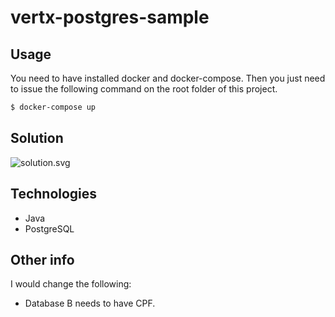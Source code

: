# vertx-postgres-sample

## Usage
You need to have installed docker and docker-compose.
Then you just need to issue the following command on the root folder of this project.

```bash
$ docker-compose up
```

## Solution
![solution.svg](https://raw.githubusercontent.com/jean-lopes/vertx-postgres-sample/master/solution.sv://raw.githubusercontent.com/jean-lopes/vertx-postgres-sample/master/solution.svg?sanitize=true)

## Technologies
- Java
- PostgreSQL

## Other info
I would change the following:
- Database B needs to have CPF.
